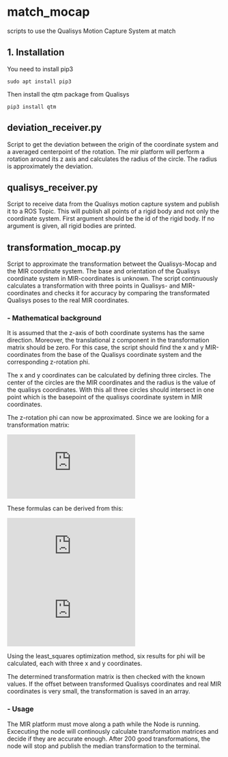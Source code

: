 # match_mocap
scripts to use the Qualisys Motion Capture System at match

## 1. Installation
You need to install pip3
```
sudo apt install pip3
```

Then install the qtm package from Qualisys
```
pip3 install qtm
```

## deviation_receiver.py

Script to get the deviation between the origin of the coordinate system and a averaged centerpoint of the rotation.  The mir platform will perform a rotation around its z axis and calculates the radius of the circle. The radius is  approximately the deviation. 

## qualisys_receiver.py
Script to receive data from the Qualisys motion capture system and publish it to a ROS Topic. This will publish all points of a rigid body and not only the coordinate system. First argument should be the id of the rigid body. If no argument is given, all rigid bodies are printed.

## transformation_mocap.py
Script to approximate the transformation betweet the Qualisys-Mocap and the MIR coordinate system. The base and orientation of the Qualisys coordinate system in MIR-coordinates is unknown. The script continuously calculates a transformation with three points in Qualisys- and MIR-coordinates and checks it for accuracy by comparing the transformated Qualisys poses to the real MIR coordinates.

### - Mathematical background
It is assumed that the z-axis of both coordinate systems has the same direction. Moreover, the translational z component in the transformation matrix should be zero. For this case, the script should find the x and y MIR-coordinates from the base of the Qualisys coordinate system and the corresponding z-rotation phi. 

The x and y coordinates can be calculated by defining three circles. The center of the circles are the MIR coordinates and the radius is the value of the qualisys coordinates. With this all three circles should intersect in one point which is the basepoint of the qualisys coordinate system in MIR coordinates. 

The z-rotation phi can now be approximated.  Since we are looking for a transformation matrix:

![](https://latex.codecogs.com/png.latex?%5Cdpi%7B100%7D%20%5Clarge%20%5E%7BQ%7D%20T%20_%7BM%7D%20%5Ccdot%20_%7B%28Q%29%7Dr%20%3D%20_%7B%28M%29%7Dr)

These formulas can be derived from this:

![](https://latex.codecogs.com/png.latex?%5Cdpi%7B100%7D%20%5Clarge%20_%7B%28M%29%7Dx%3D_%7B%28Q%29%7Dx%5Ccdot%20cos%28%5Cvarphi%20%29%20-%20_%7B%28Q%29%7Dy*sin%28%5Cvarphi%29&plus;_%7B%28M%29%7Dx_%7BQualisys%2Cbase%7D)
![](https://latex.codecogs.com/png.latex?%5Cdpi%7B100%7D%20%5Clarge%20_%7B%28M%29%7Dy%3D_%7B%28Q%29%7Dx%5Ccdot%20sin%28%5Cvarphi%20%29%20&plus;%20_%7B%28Q%29%7Dy*cos%28%5Cvarphi%29&plus;_%7B%28M%29%7Dy_%7BQualisys%2Cbase%7D)

Using the least_squares optimization method, six results for phi will be calculated, each with three x and y coordinates.

The determined transformation matrix is then checked with the known values. If the offset between transformed Qualisys coordinates and real MIR coordinates is very small, the transformation is saved in an array.

### - Usage
The MIR platform must move along a path while the Node is running. Excecuting the node will continously calculate transformation matrices and decide if they are accurate enough. After 200 good transformations, the node will stop and publish the median transformation to the terminal.